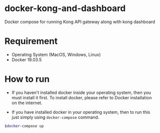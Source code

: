# docker-kong-and-dashboard
Docker compose for running Kong API gateway along with kong dashboard

# Requirement
* Operating System (MacOS, Windows, Linux)
* Docker 19.03.5

# How to run
* If you haven't installed docker inside your operating system, then you must install it first. To install docker, please refer to Docker installation on the internet.

* If you have installed docker in your operating system, then to run this just simply using `docker-compose` command.

```bash
$docker-compose up
```





